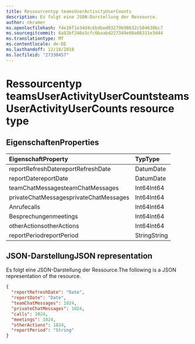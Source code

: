 ```yaml
---
title: Ressourcentyp teamsUserActivityUserCounts
description: Es folgt eine JSON-Darstellung der Ressource.
author: nkramer
ms.openlocfilehash: f4e10f1e34d4c6bdbed83279b98632c504630bc7
ms.sourcegitcommit: 6a82bf240a3cfc0baabd227349e08a08311e3d44
ms.translationtype: MT
ms.contentlocale: de-DE
ms.lasthandoff: 12/18/2018
ms.locfileid: "27330457"
---
```

# <a name="teamsuseractivityusercounts-resource-type"></a><span data-ttu-id="e103d-103">Ressourcentyp teamsUserActivityUserCounts</span><span class="sxs-lookup"><span data-stu-id="e103d-103">teamsUserActivityUserCounts resource type</span></span>

## <a name="properties"></a><span data-ttu-id="e103d-104">Eigenschaften</span><span class="sxs-lookup"><span data-stu-id="e103d-104">Properties</span></span>

| <span data-ttu-id="e103d-105">Eigenschaft</span><span class="sxs-lookup"><span data-stu-id="e103d-105">Property</span></span>            | <span data-ttu-id="e103d-106">Typ</span><span class="sxs-lookup"><span data-stu-id="e103d-106">Type</span></span>   |
| :------------------ | :----- |
| <span data-ttu-id="e103d-107">reportRefreshDate</span><span class="sxs-lookup"><span data-stu-id="e103d-107">reportRefreshDate</span></span>   | <span data-ttu-id="e103d-108">Datum</span><span class="sxs-lookup"><span data-stu-id="e103d-108">Date</span></span>   |
| <span data-ttu-id="e103d-109">reportDate</span><span class="sxs-lookup"><span data-stu-id="e103d-109">reportDate</span></span>          | <span data-ttu-id="e103d-110">Datum</span><span class="sxs-lookup"><span data-stu-id="e103d-110">Date</span></span>   |
| <span data-ttu-id="e103d-111">teamChatMessages</span><span class="sxs-lookup"><span data-stu-id="e103d-111">teamChatMessages</span></span>    | <span data-ttu-id="e103d-112">Int64</span><span class="sxs-lookup"><span data-stu-id="e103d-112">Int64</span></span>  |
| <span data-ttu-id="e103d-113">privateChatMessages</span><span class="sxs-lookup"><span data-stu-id="e103d-113">privateChatMessages</span></span> | <span data-ttu-id="e103d-114">Int64</span><span class="sxs-lookup"><span data-stu-id="e103d-114">Int64</span></span>  |
| <span data-ttu-id="e103d-115">Anrufe</span><span class="sxs-lookup"><span data-stu-id="e103d-115">calls</span></span>               | <span data-ttu-id="e103d-116">Int64</span><span class="sxs-lookup"><span data-stu-id="e103d-116">Int64</span></span>  |
| <span data-ttu-id="e103d-117">Besprechungen</span><span class="sxs-lookup"><span data-stu-id="e103d-117">meetings</span></span>            | <span data-ttu-id="e103d-118">Int64</span><span class="sxs-lookup"><span data-stu-id="e103d-118">Int64</span></span>  |
| <span data-ttu-id="e103d-119">otherActions</span><span class="sxs-lookup"><span data-stu-id="e103d-119">otherActions</span></span>        | <span data-ttu-id="e103d-120">Int64</span><span class="sxs-lookup"><span data-stu-id="e103d-120">Int64</span></span>  |
| <span data-ttu-id="e103d-121">reportPeriod</span><span class="sxs-lookup"><span data-stu-id="e103d-121">reportPeriod</span></span>        | <span data-ttu-id="e103d-122">String</span><span class="sxs-lookup"><span data-stu-id="e103d-122">String</span></span> |

## <a name="json-representation"></a><span data-ttu-id="e103d-123">JSON-Darstellung</span><span class="sxs-lookup"><span data-stu-id="e103d-123">JSON representation</span></span>

<span data-ttu-id="e103d-124">Es folgt eine JSON-Darstellung der Ressource.</span><span class="sxs-lookup"><span data-stu-id="e103d-124">The following is a JSON representation of the resource.</span></span>

<!-- {
  "blockType": "resource",
  "@odata.type": "microsoft.graph.teamsUserActivityUserCounts"
} -->

```json
{
  "reportRefreshDate": "Date", 
  "reportDate": "Date", 
  "teamChatMessages": 1024, 
  "privateChatMessages": 1024, 
  "calls": 1024, 
  "meetings": 1024, 
  "otherActions": 1024, 
  "reportPeriod": "String"
}
```
